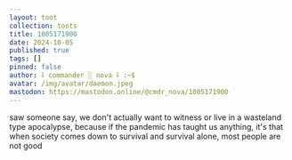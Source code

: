 ```yaml
---
layout: toot
collection: toots
title: 1005171900
date: 2024-10-05
published: true
tags: []
pinned: false
author: ⸸ commander ░ nova ⸸ :~$
avatar: /img/avatar/daemon.jpeg
mastodon: https://mastodon.online/@cmdr_nova/1005171900
---
```


saw someone say, we don't actually want to witness or live in a wasteland type apocalypse, because if the pandemic has taught us anything, it's that when society comes down to survival and survival alone, most people are not good
